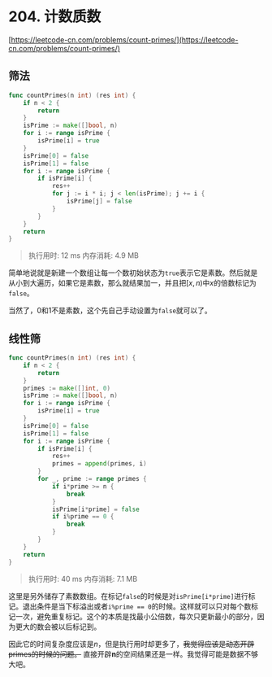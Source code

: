 # 204. 计数质数
[https://leetcode-cn.com/problems/count-primes/](https://leetcode-cn.com/problems/count-primes/) 
## 筛法
```go
func countPrimes(n int) (res int) {
	if n < 2 {
		return
	}
	isPrime := make([]bool, n)
	for i := range isPrime {
		isPrime[i] = true
	}
	isPrime[0] = false
	isPrime[1] = false
	for i := range isPrime {
		if isPrime[i] {
			res++
			for j := i * i; j < len(isPrime); j += i {
				isPrime[j] = false
			}
		}
	}
	return
}
```
>执行用时: 12 ms
内存消耗: 4.9 MB

简单地说就是新建一个数组让每一个数初始状态为`true`表示它是素数。然后就是从小到大遍历，如果它是素数，那么就结果加一，并且把${[x,n)}$中$x$的倍数标记为`false`。

当然了，0和1不是素数，这个先自己手动设置为`false`就可以了。

## 线性筛
```go
func countPrimes(n int) (res int) {
	if n < 2 {
		return
	}
	primes := make([]int, 0)
	isPrime := make([]bool, n)
	for i := range isPrime {
		isPrime[i] = true
	}
	isPrime[0] = false
	isPrime[1] = false
	for i := range isPrime {
		if isPrime[i] {
			res++
			primes = append(primes, i)
		}
		for _, prime := range primes {
			if i*prime >= n {
				break
			}
			isPrime[i*prime] = false
			if i%prime == 0 {
				break
			}
		}
	}
	return
}
```
>执行用时: 40 ms
内存消耗: 7.1 MB

这里是另外储存了素数数组。在标记`false`的时候是对`isPrime[i*prime]`进行标记。退出条件是当下标溢出或者`i%prime == 0`的时候。这样就可以只对每个数标记一次，避免重复标记。这个的本质是找最小公倍数，每次只更新最小的部分，因为更大的数会被以后标记到。

因此它的时间复杂度应该是$n$，但是执行用时却更多了，~~我觉得应该是动态开辟primes的时候的问题。~~ 直接开辟**n**的空间结果还是一样。我觉得可能是数据不够大吧。

